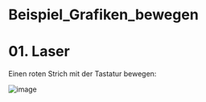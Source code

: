 # Beispiel_Grafiken_bewegen

# 01. Laser
   
Einen roten Strich mit der Tastatur bewegen:

![image](https://github.com/MES-SFML/Beispiel_Grafiken_bewegen/assets/78038701/d41d9196-5d62-4dd9-8e9d-54e2f2e38a93)
